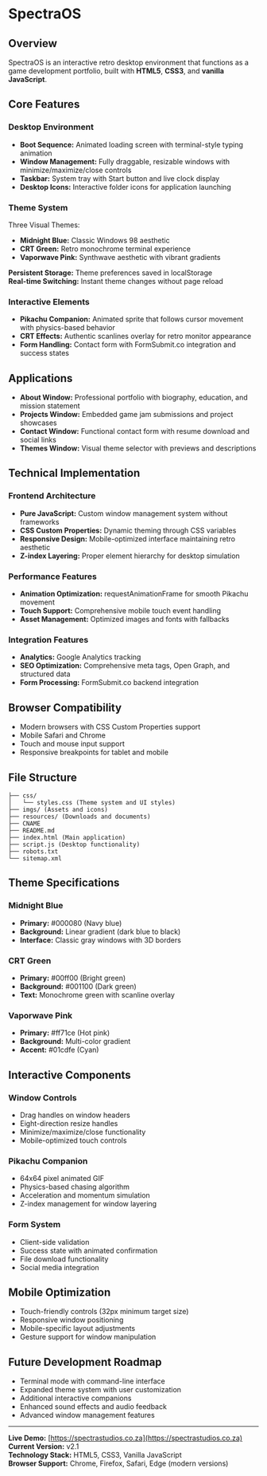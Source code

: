 # SpectraOS

## Overview
SpectraOS is an interactive retro desktop environment that functions as a game development portfolio, built with **HTML5**, **CSS3**, and **vanilla JavaScript**.

## Core Features

### Desktop Environment
- **Boot Sequence:** Animated loading screen with terminal-style typing animation  
- **Window Management:** Fully draggable, resizable windows with minimize/maximize/close controls  
- **Taskbar:** System tray with Start button and live clock display  
- **Desktop Icons:** Interactive folder icons for application launching  

### Theme System
Three Visual Themes:
- **Midnight Blue:** Classic Windows 98 aesthetic  
- **CRT Green:** Retro monochrome terminal experience  
- **Vaporwave Pink:** Synthwave aesthetic with vibrant gradients  

**Persistent Storage:** Theme preferences saved in localStorage  
**Real-time Switching:** Instant theme changes without page reload  

### Interactive Elements
- **Pikachu Companion:** Animated sprite that follows cursor movement with physics-based behavior  
- **CRT Effects:** Authentic scanlines overlay for retro monitor appearance  
- **Form Handling:** Contact form with FormSubmit.co integration and success states  

## Applications
- **About Window:** Professional portfolio with biography, education, and mission statement  
- **Projects Window:** Embedded game jam submissions and project showcases  
- **Contact Window:** Functional contact form with resume download and social links  
- **Themes Window:** Visual theme selector with previews and descriptions  

## Technical Implementation

### Frontend Architecture
- **Pure JavaScript:** Custom window management system without frameworks  
- **CSS Custom Properties:** Dynamic theming through CSS variables  
- **Responsive Design:** Mobile-optimized interface maintaining retro aesthetic  
- **Z-index Layering:** Proper element hierarchy for desktop simulation  

### Performance Features
- **Animation Optimization:** requestAnimationFrame for smooth Pikachu movement  
- **Touch Support:** Comprehensive mobile touch event handling  
- **Asset Management:** Optimized images and fonts with fallbacks  

### Integration Features
- **Analytics:** Google Analytics tracking  
- **SEO Optimization:** Comprehensive meta tags, Open Graph, and structured data  
- **Form Processing:** FormSubmit.co backend integration  

## Browser Compatibility
- Modern browsers with CSS Custom Properties support  
- Mobile Safari and Chrome  
- Touch and mouse input support  
- Responsive breakpoints for tablet and mobile  

## File Structure
```
├── css/
│   └── styles.css (Theme system and UI styles)
├── imgs/ (Assets and icons)
├── resources/ (Downloads and documents)
├── CNAME
├── README.md
├── index.html (Main application)
├── script.js (Desktop functionality)
├── robots.txt
└── sitemap.xml
```

## Theme Specifications

### Midnight Blue
- **Primary:** #000080 (Navy blue)  
- **Background:** Linear gradient (dark blue to black)  
- **Interface:** Classic gray windows with 3D borders  

### CRT Green
- **Primary:** #00ff00 (Bright green)  
- **Background:** #001100 (Dark green)  
- **Text:** Monochrome green with scanline overlay  

### Vaporwave Pink
- **Primary:** #ff71ce (Hot pink)  
- **Background:** Multi-color gradient  
- **Accent:** #01cdfe (Cyan)  

## Interactive Components

### Window Controls
- Drag handles on window headers  
- Eight-direction resize handles  
- Minimize/maximize/close functionality  
- Mobile-optimized touch controls  

### Pikachu Companion
- 64x64 pixel animated GIF  
- Physics-based chasing algorithm  
- Acceleration and momentum simulation  
- Z-index management for window layering  

### Form System
- Client-side validation  
- Success state with animated confirmation  
- File download functionality  
- Social media integration  

## Mobile Optimization
- Touch-friendly controls (32px minimum target size)  
- Responsive window positioning  
- Mobile-specific layout adjustments  
- Gesture support for window manipulation  

## Future Development Roadmap
- Terminal mode with command-line interface  
- Expanded theme system with user customization  
- Additional interactive companions  
- Enhanced sound effects and audio feedback  
- Advanced window management features  

---

**Live Demo:** [https://spectrastudios.co.za](https://spectrastudios.co.za)  
**Current Version:** v2.1  
**Technology Stack:** HTML5, CSS3, Vanilla JavaScript  
**Browser Support:** Chrome, Firefox, Safari, Edge (modern versions)
